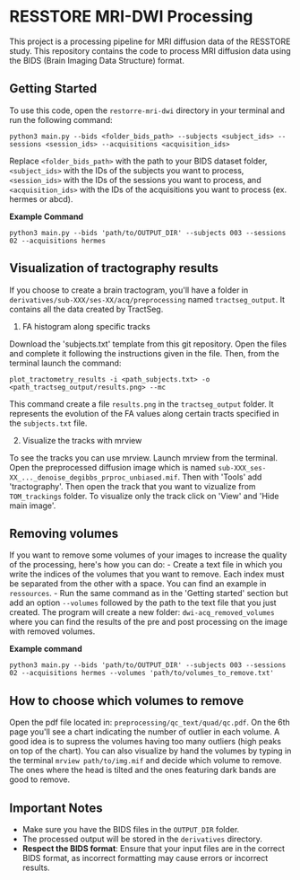 # RESSTORE MRI-DWI Processing

This project is a processing pipeline for MRI diffusion data of the RESSTORE study. This repository contains the code to process MRI diffusion data using the BIDS (Brain Imaging Data Structure) format.

## Getting Started

To use this code, open the `restorre-mri-dwi` directory in your terminal and run the following command:
```
python3 main.py --bids <folder_bids_path> --subjects <subject_ids> --sessions <session_ids> --acquisitions <acquisition_ids>
```
Replace `<folder_bids_path>` with the path to your BIDS dataset folder, `<subject_ids>` with the IDs of the subjects you want to process, `<session_ids>` with the IDs of the sessions you want to process, and `<acquisition_ids>` with the IDs of the acquisitions you want to process (ex. hermes or abcd).

**Example Command**
```
python3 main.py --bids 'path/to/OUTPUT_DIR' --subjects 003 --sessions 02 --acquisitions hermes
```


## Visualization of tractography results

If you choose to create a brain tractogram, you'll have a folder in `derivatives/sub-XXX/ses-XX/acq/preprocessing` named `tractseg_output`. It contains all the data created by TractSeg.

1. FA histogram along specific tracks
	
Download the 'subjects.txt' template from this git repository. Open the files and complete it following the instructions given in the file. Then, from the terminal launch the command:
```
plot_tractometry_results -i <path_subjects.txt> -o <path_tractseg_output/results.png> --mc
```
This command create a file `results.png` in the `tractseg_output` folder. It represents the evolution of the FA values along certain tracts specified in the `subjects.txt` file.

2. Visualize the tracks with mrview

To see the tracks you can use mrview. Launch mrview from the terminal. Open the preprocessed diffusion image which is named `sub-XXX_ses-XX_..._denoise_degibbs_prproc_unbiased.mif`. Then with 'Tools' add 'tractography'. Then open the track that you want to vizualize from `TOM_trackings` folder. To visualize only the track click on 'View' and 'Hide main image'.  


## Removing volumes

If you want to remove some volumes of your images to increase the quality of the processing, here's how you can do:
	- Create a text file in which you write the indices of the volumes that you want to remove. Each index must be separated from the other with a space. You can find an example in `ressources`. 
	- Run the same command as in the 'Getting started' section but add an option `--volumes` followed by the path to the text file that you just created. The program will create a new folder: `dwi-acq_removed_volumes` where you can find the results of the pre and post processing on the image with removed volumes.
	
**Example command**	
```
python3 main.py --bids 'path/to/OUTPUT_DIR' --subjects 003 --sessions 02 --acquisitions hermes --volumes 'path/to/volumes_to_remove.txt'
```


## How to choose which volumes to remove

Open the pdf file located in: `preprocessing/qc_text/quad/qc.pdf`. On the 6th page you'll see a chart indicating the number of outlier in each volume. A good idea is to supress the volumes having too many outliers (high peaks on top of the chart).
You can also visualize by hand the volumes by typing in the terminal `mrview path/to/img.mif` and decide which volume to remove. The ones where the head is tilted and the ones featuring dark bands are good to remove.


## Important Notes

* Make sure you have the BIDS files in the `OUTPUT_DIR` folder.
* The processed output will be stored in the `derivatives` directory.
* **Respect the BIDS format**: Ensure that your input files are in the correct BIDS format, as incorrect formatting may cause errors or incorrect results.

